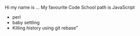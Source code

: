 Hi my name is ...
My favourite Code School path is JavaScript

* perl
* baby settling
* Killing history using git rebase"
